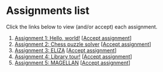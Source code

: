 # Assignments list

Click the links below to view (and/or accept) each assignment.

1. [Assignment 1: Hello, world!](https://github.com/ContextLab/psyc32-hello-world)  [[Accept assignment](https://classroom.github.com/a/xjc-u-1F)]
2. [Assignment 2: Chess puzzle solver](https://github.com/ContextLab/psyc32-n-queens) [[Accept assignment](https://classroom.github.com/a/oh7d8zy-)]
3. [Assignment 3: ELIZA](https://github.com/ContextLab/psyc32-eliza) [[Accept assignment](https://classroom.github.com/a/kJAki_Z0)]
4. [Assignment 4: Library tour!](https://github.com/ContextLab/psyc32-library-tour) [[Accept assignment](https://classroom.github.com/a/yFFZaagF)]
5. [Assignment 5: MAGELLAN](https://github.com/ContextLab/psyc32-magellan) [[Accept assignment](https://classroom.github.com/a/CUKn-2lL)]

